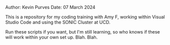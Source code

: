 Author: Kevin Purves Date: 07 March 2024

This is a repository for my coding training with Amy F, working within Visual Studio Code and using the SONIC Cluster at UCD.

Run these scripts if you want, but I'm still learning, so who knows if these will work within your own set up. Blah. Blah. 
